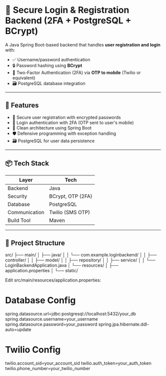 # 🔐 Secure Login & Registration Backend (2FA + PostgreSQL + BCrypt)

A Java Spring Boot-based backend that handles **user registration and login** with:

- ✅ Username/password authentication
- 🔒 Password hashing using **BCrypt**
- 📱 Two-Factor Authentication (2FA) via **OTP to mobile** (Twilio or equivalent)
- 🗃️ PostgreSQL database integration

---

## 🚀 Features

- 🔐 Secure user registration with encrypted passwords
- 🔑 Login authentication with 2FA (OTP sent to user's mobile)
- 🧵 Clean architecture using Spring Boot
- 🛡️ Defensive programming with exception handling
- 🗃️ PostgreSQL for user data persistence

---

## 📦 Tech Stack

| Layer        | Tech                |
|--------------|---------------------|
| Backend      | Java                |
| Security     | BCrypt, OTP (2FA)   |
| Database     | PostgreSQL          |
| Communication| Twilio (SMS OTP)    |
| Build Tool   | Maven               |

---

## 📁 Project Structure
src/
├── main/
│ ├── java/
│ │ └── com.example.loginbackend/
│ │ ├── controller/
│ │ ├── model/
│ │ ├── repository/
│ │ ├── service/
│ │ └── LoginBackendApplication.java
│ └── resources/
│ ├── application.properties
│ └── static/

Edit src/main/resources/application.properties:
# Database Config
spring.datasource.url=jdbc:postgresql://localhost:5432/your_db
spring.datasource.username=your_username
spring.datasource.password=your_password
spring.jpa.hibernate.ddl-auto=update

# Twilio Config
twilio.account_sid=your_account_sid
twilio.auth_token=your_auth_token
twilio.phone_number=your_twilio_number

